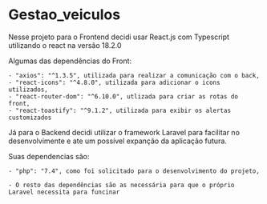# Gestao_veiculos

Nesse projeto para o Frontend decidi usar React.js com Typescript utilizando o react na versão 18.2.0

Algumas das dependências do Front:

    - "axios": "^1.3.5", utilizada para realizar a comunicação com o back,
    - "react-icons": "^4.8.0", utilizada para adicionar o icons utilizados,
    - "react-router-dom": "^6.10.0", utlizada para criar as rotas do front,
    - "react-toastify": "^9.1.2", utilizada para exibir os alertas customizados

Já para o Backend decidi utilizar o framework Laravel para facilitar no desenvolvimente e ate um possível expanção da aplicação futura.

Suas dependencias são:

    - "php": "7.4", como foi solicitado para o desenvolvimento do projeto,

    - O resto das dependências são as necessária para que o próprio Laravel necessita para funcinar
